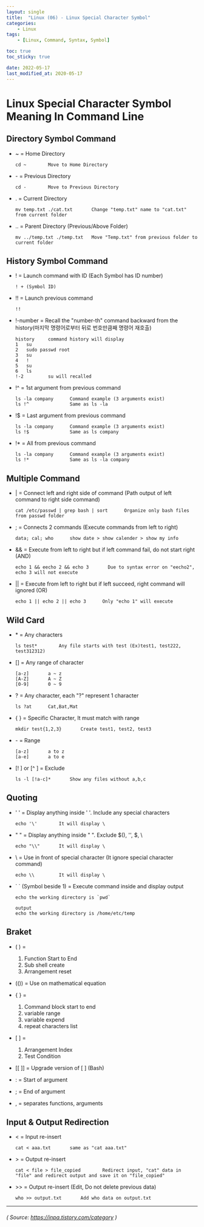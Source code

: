 ```yaml
---
layout: single
title:  "Linux (06) - Linux Special Character Symbol"
categories:
    - Linux
tags:
    - [Linux, Command, Syntax, Symbol]

toc: true
toc_sticky: true

date: 2022-05-17
last_modified_at: 2020-05-17
---
```


# Linux Special Character Symbol Meaning In Command Line

## Directory Symbol Command
-   ~   =   Home Directory
    ```
    cd ~        Move to Home Directory
    ```

-   \-   =   Previous Directory
    ```
    cd -        Move to Previous Directory
    ```

-   .   =   Current Directory
    ```
    mv temp.txt ./cat.txt       Change "temp.txt" name to "cat.txt" from current folder
    ```

-   ..  =   Parent Directory (Previous/Above Folder)
    ```
    mv ../temp.txt ./temp.txt   Move "Temp.txt" from previous folder to current folder
    ```


## History Symbol Command
-   !   =   Launch command with ID   (Each Symbol has ID number)
    ```
    ! + (Symbol ID)
    ```

-   !!  =   Launch previous command
    ```
    !!
    ```

-   !-number    =   Recall the "number-th" command backward from the history(마지막 명령어로부터 뒤로 번호만큼째 명령어 재호출)
    ```
    history     command history will display
    1   su
    2   sudo passwd root
    3   su
    4   !
    5   su
    6   ls
    !-2         su will recalled
    ```

-   !^  =   1st argument from previous command
    ```
    ls -la company      Command example (3 arguments exist)
    ls !^               Same as ls -la
    ```

-   !$  =   Last argument from previous command
    ```
    ls -la company      Command example (3 arguments exist)
    ls !$               Same as ls company
    ```

-   !*  =   All from previous command
    ```
    ls -la company      Command example (3 arguments exist)
    ls !*               Same as ls -la company
    ```


## Multiple Command
-   |   =   Connect left and right side of command (Path output of left command to right side command)
    ```
    cat /etc/passwd | grep bash | sort      Organize only bash files from passwd folder
    ```

-   ;   =   Connects 2 commands (Execute commands from left to right)
    ```
    data; cal; who      show date > show calender > show my info
    ```

-   &&  =   Execute from left to right but if left command fail, do not start right (AND)
    ```
    echo 1 && eecho 2 && echo 3       Due to syntax error on "eecho2", echo 3 will not execute
    ```

-   ||  =   Execute from left to right but if left succeed, right command will ignored (OR)
    ```
    echo 1 || echo 2 || echo 3      Only "echo 1" will execute
    ```


## Wild Card
-   \* =   Any characters
    ```
    ls test*        Any file starts with test (Ex)test1, test222, test312312)
    ```

-   [] =   Any range of character
    ```
    [a-z]       a ~ z 
    [A-Z]       A ~ Z
    [0-9]       0 ~ 9
    ```

-   ?   =   Any character, each "?" represent 1 character
    ```
    ls ?at      Cat,Bat,Mat
    ```

-   { } =   Specific Character, It must match with range
    ```
    mkdir test{1,2,3}       Create test1, test2, test3
    ```

-   \- =   Range
    ```
    [a-z]       a to z
    [a-e]       a to e
    ```

-   [! ] or [^ ]    =   Exclude
    ```
    ls -l [!a-c]*       Show any files without a,b,c
    ```


## Quoting
-   ' '  =   Display anything inside ' '. Include any special characters
    ```
    echo '\'        It will display \
    ```

-   " " =   Display anything inside " ". Exclude $(), '', $, \
    ```
    echo "\\"       It will display \
    ```

-   \  =    Use in front of special character (It ignore special character command)
    ```
    echo \\         It will display \
    ```

-   \` ` (Symbol beside 1)  =   Execute command inside and display output
    ```
    echo the working directory is `pwd`
    ```
    ```
    output
    echo the working directory is /home/etc/temp
    ```

## Braket
-   ( )     =      
    1.  Function Start to End
    2.  Sub shell create
    3.  Arrangement reset

-   (())    =   Use on mathematical  equation

-   { }     =   
    1.  Command block start to end
    2.  variable range
    3.  variable expend
    4.  repeat characters list

-   \[ ]      =
    1. Arrangement Index
    2. Test Condition

-   [[ ]]   =   Upgrade version of [ ] (Bash)
  
-   :   =   Start of argument

-   ;   =   End of argument

-   ,   =   separates functions, arguments


## Input & Output Redirection
-   <   =   Input re-insert
    ```
    cat < aaa.txt       same as "cat aaa.txt"
    ```

-   \>   =   Output re-insert
    ```
    cat < file > file_copied        Redirect input, "cat" data in "file" and redirect output and save it on "file_copied"
    ```

-   \>> =   Output re-insert (Edit, Do not delete previous data)
    ```
    who >> output.txt       Add who data on output.txt
    ```

---
###### ( Source: https://inpa.tistory.com/category )
